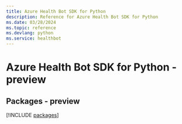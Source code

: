 ```yaml
---
title: Azure Health Bot SDK for Python
description: Reference for Azure Health Bot SDK for Python
ms.date: 03/28/2024
ms.topic: reference
ms.devlang: python
ms.service: healthbot
---
```

# Azure Health Bot SDK for Python - preview
## Packages - preview
[!INCLUDE [packages](health-bot-index.md)]